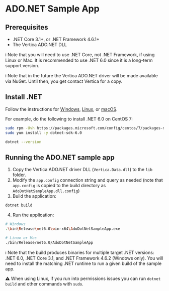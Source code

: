 # ADO.NET Sample App

## Prerequisites

- .NET Core 3.1+, or .NET Framework 4.6.1+
- The Vertica ADO.NET DLL

:information_source: Note that you will need to use .NET Core, not .NET Framework, if using Linux or Mac.  It is recommended to use .NET 6.0 since it is a long-term support version.

:information_source: Note that in the future the Vertica ADO.NET driver will be made available via NuGet.  Until then, you get contact Vertica for a copy.

## Install .NET

Follow the instructions for [Windows](https://learn.microsoft.com/en-us/dotnet/core/install/windows?tabs=net60), [Linux](https://learn.microsoft.com/en-us/dotnet/core/install/linux), or [macOS](https://learn.microsoft.com/en-us/dotnet/core/install/macos).

For example, do the following to install .NET 6.0 on CentOS 7:
```sh
sudo rpm -Uvh https://packages.microsoft.com/config/centos/7/packages-microsoft-prod.rpm
sudo yum install -y dotnet-sdk-6.0

dotnet --version
```

## Running the ADO.NET sample app

1. Copy the Vertica ADO.NET driver DLL (`Vertica.Data.dll`) to the `lib` folder.
2. Modify the `app.config` connection string and query as needed (note that `app.config` is copied to the build directory as `AdoDotNetSampleApp.dll.config`)
3. Build the application:
```sh
dotnet build
```
4. Run the application:
```sh
# Windows
.\bin\Release\net6.0\win-x64\AdoDotNetSampleApp.exe

# Linux or Mac
./bin/Release/net6.0/AdoDotNetSampleApp
```

:information_source: Note that the build produces binaries for multiple target .NET versions: .NET 6.0, .NET Core 3.1, and .NET Framework 4.6.2 (Windows only).  You will need to install the matching .NET runtime to run a given build of the sample app.

:warning: When using Linux, if you run into permissions issues you can run `dotnet build` and other commands with `sudo`.
